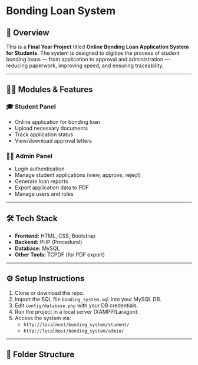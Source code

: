 # Bonding Loan System

## 📌 Overview
This is a **Final Year Project** titled **Online Bonding Loan Application System for Students**. The system is designed to digitize the process of student bonding loans — from application to approval and administration — reducing paperwork, improving speed, and ensuring traceability.

---

## 🧑‍💻 Modules & Features

### 🎓 Student Panel
- Online application for bonding loan
- Upload necessary documents
- Track application status
- View/download approval letters

### 👨‍💼 Admin Panel
- Login authentication
- Manage student applications (view, approve, reject)
- Generate loan reports
- Export application data to PDF
- Manage users and roles

---

## 🛠️ Tech Stack
- **Frontend:** HTML, CSS, Bootstrap
- **Backend:** PHP (Procedural)
- **Database:** MySQL
- **Other Tools:** TCPDF (for PDF export)

---

## ⚙️ Setup Instructions

1. Clone or download the repo.
2. Import the SQL file `bonding_system.sql` into your MySQL DB.
3. Edit `config/database.php` with your DB credentials.
4. Run the project in a local server (XAMPP/Laragon).
5. Access the system via:
   - `http://localhost/bonding_system/student/`
   - `http://localhost/bonding_system/admin/`

---

## 📁 Folder Structure
